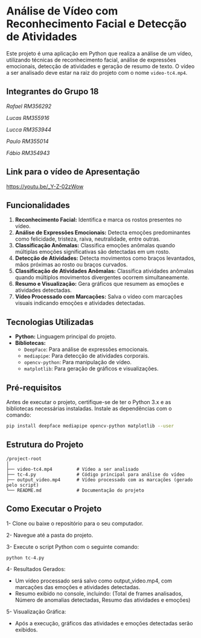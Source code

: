 # Análise de Vídeo com Reconhecimento Facial e Detecção de Atividades

Este projeto é uma aplicação em Python que realiza a análise de um vídeo, utilizando técnicas de reconhecimento facial, análise de expressões emocionais, detecção de atividades e geração de resumo de texto. O vídeo a ser analisado deve estar na raiz do projeto com o nome `video-tc4.mp4`.

## Integrantes do Grupo 18
*Rafael RM356292*

*Lucas RM355916*

*Lucca RM353944*

*Paulo RM355014*

*Fábio RM354943*

## Link para o vídeo de Apresentação
https://youtu.be/_Y-Z-02zWow

## Funcionalidades

1. **Reconhecimento Facial:** Identifica e marca os rostos presentes no vídeo.
2. **Análise de Expressões Emocionais:** Detecta emoções predominantes como felicidade, tristeza, raiva, neutralidade, entre outras.
3. **Classificação Anômalas:** Classifica emoções anômalas quando múltiplas emoções significativas são detectadas em um rosto.
4. **Detecção de Atividades:** Detecta movimentos como braços levantados, mãos próximas ao rosto ou braços curvados.
5. **Classificação de Atividades Anômalas:** Classifica atividades anômalas quando múltiplos movimentos divergentes ocorrem simultaneamente.
5. **Resumo e Visualização:** Gera gráficos que resumem as emoções e atividades detectadas.
6. **Vídeo Processado com Marcações:** Salva o vídeo com marcações visuais indicando emoções e atividades detectadas.

## Tecnologias Utilizadas

- **Python:** Linguagem principal do projeto.
- **Bibliotecas:**
  - `DeepFace`: Para análise de expressões emocionais.
  - `mediapipe`: Para detecção de atividades corporais.
  - `opencv-python`: Para manipulação de vídeo.
  - `matplotlib`: Para geração de gráficos e visualizações.

## Pré-requisitos

Antes de executar o projeto, certifique-se de ter o Python 3.x e as bibliotecas necessárias instaladas. Instale as dependências com o comando:

```bash
pip install deepface mediapipe opencv-python matplotlib --user
```

## Estrutura do Projeto
```
/project-root
│
├── video-tc4.mp4         # Vídeo a ser analisado
├── tc-4.py               # Código principal para análise do vídeo
├── output_video.mp4      # Vídeo processado com as marcações (gerado pelo script)
└── README.md             # Documentação do projeto
```
## Como Executar o Projeto
1- Clone ou baixe o repositório para o seu computador.

2- Navegue até a pasta do projeto.

3- Execute o script Python com o seguinte comando:
```
python tc-4.py
```

4- Resultados Gerados:
* Um vídeo processado será salvo como output_video.mp4, com marcações das emoções e atividades detectadas.
* Resumo exibido no console, incluindo: (Total de frames analisados, Número de anomalias detectadas, Resumo das atividades e emoções)

5- Visualização Gráfica:
* Após a execução, gráficos das atividades e emoções detectadas serão exibidos.
